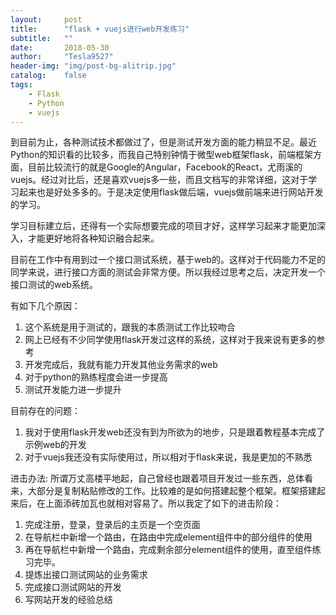 ```yaml
---
layout:     post
title:      "flask + vuejs进行web开发练习"
subtitle:   ""
date:       2018-05-30
author:     "Tesla9527"
header-img: "img/post-bg-alitrip.jpg"
catalog:    false
tags:
    - Flask
    - Python
    - vuejs
---
```


到目前为止，各种测试技术都做过了，但是测试开发方面的能力稍显不足。最近Python的知识看的比较多，而我自己特别钟情于微型web框架flask，前端框架方面，目前比较流行的就是Google的Angular，Facebook的React，尤雨溪的vuejs。经过对比后，还是喜欢vuejs多一些，而且文档写的非常详细，这对于学习起来也是好处多多的。于是决定使用flask做后端，vuejs做前端来进行网站开发的学习。

学习目标建立后，还得有一个实际想要完成的项目才好，这样学习起来才能更加深入，才能更好地将各种知识融合起来。

目前在工作中有用到过一个接口测试系统，基于web的。这样对于代码能力不足的同学来说，进行接口方面的测试会非常方便。所以我经过思考之后，决定开发一个接口测试的web系统。

有如下几个原因：
1. 这个系统是用于测试的，跟我的本质测试工作比较吻合
2. 网上已经有不少同学使用flask开发过这样的系统，这样对于我来说有更多的参考
3. 开发完成后，我就有能力开发其他业务需求的web
4. 对于python的熟练程度会进一步提高
5. 测试开发能力进一步提升

目前存在的问题：
1. 我对于使用flask开发web还没有到为所欲为的地步，只是跟着教程基本完成了示例web的开发
2. 对于vuejs我还没有实际使用过，所以相对于flask来说，我是更加的不熟悉

进击办法:
所谓万丈高楼平地起，自己曾经也跟着项目开发过一些东西，总体看来，大部分是复制粘贴修改的工作。比较难的是如何搭建起整个框架。框架搭建起来后，在上面添砖加瓦也就相对容易了。所以我定了如下的进击阶段：
1. 完成注册，登录，登录后的主页是一个空页面
2. 在导航栏中新增一个路由，在路由中完成element组件中的部分组件的使用
3. 再在导航栏中新增一个路由，完成剩余部分element组件的使用，直至组件练习完毕。
4. 提炼出接口测试网站的业务需求
5. 完成接口测试网站的开发
6. 写网站开发的经验总结
